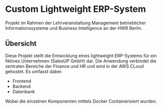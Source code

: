 # Custom Lightweight ERP-System
Projekt im Rahmen der Lehrveranstaltung Management betrieblicher Informationssysteme und Business Intelligence an der HWR Berlin.

## Übersicht
Diese Projekt stellt die Entwicklung eines lightweight ERP-Systems für ein fiktives Unternehmen (SalesUP GmbH) dar. Die Anwendung verbindet die zentralen Bereiche der Finance und HR und wird in der AWS CLoud gehostet. Es umfasst dabei:
* Frontend
* Backend
* Datenbank

Wobei die einzelnen Komponenten mittels Docker Containerisiert wurden.